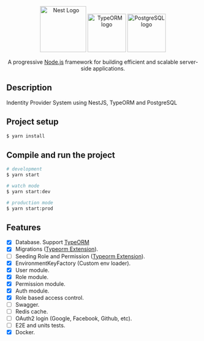 <p align="center">
  <a href="http://nestjs.com/" target="blank"><img src="https://nestjs.com/img/logo-small.svg" width="120" alt="Nest Logo" /></a>
    <a href="https://typeorm.io/" target="blank"><img src="https://avatars.githubusercontent.com/u/20165699" height="100" alt="TypeORM logo" /></a>
  <a href="https://www.postgresql.org/" target="blank"><img src="https://www.postgresql.org/media/img/about/press/elephant.png" height="100" alt="PostgreSQL logo" /></a>
</p>

[circleci-image]: https://img.shields.io/circleci/build/github/nestjs/nest/master?token=abc123def456
[circleci-url]: https://circleci.com/gh/nestjs/nest

  <p align="center">A progressive <a href="http://nodejs.org" target="_blank">Node.js</a> framework for building efficient and scalable server-side applications.</p>
    <p align="center">

## Description
Indentity Provider System using NestJS, TypeORM and PostgreSQL

## Project setup

```bash
$ yarn install
```

## Compile and run the project

```bash
# development
$ yarn start

# watch mode
$ yarn start:dev

# production mode
$ yarn start:prod
```
## Features

  - [x] Database. Support [TypeORM](https://www.npmjs.com/package/typeorm)
  - [x] Migrations ([Typeorm Extension](https://www.npmjs.com/package/typeorm-extension)).
  - [ ] Seeding Role and Permission ([Typeorm Extension](https://www.npmjs.com/package/typeorm-extension)).
  - [x] EnvironmentKeyFactory (Custom env loader).
  - [x] User module.
  - [x] Role module.
  - [x] Permission module.
  - [x] Auth module.
  - [x] Role based access control.
  - [ ] Swagger.
  - [ ] Redis cache.
  - [ ] OAuth2 login (Google, Facebook, Github, etc).
  - [ ] E2E and units tests.
  - [x] Docker.